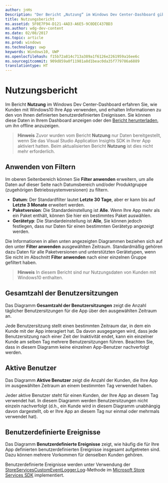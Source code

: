 ```yaml
---
author: jnHs
Description: "Der Bericht „Nutzung“ im Windows Dev Center-Dashboard gibt Aufschluss darüber, wie Kunden Ihre App verwenden."
title: Nutzungsbericht
ms.assetid: 5F0E7F94-D121-4AD3-A6E5-9C0DEC437BD3
ms.author: wdg-dev-content
ms.date: 02/08/2017
ms.topic: article
ms.prod: windows
ms.technology: uwp
keywords: Windows10, UWP
ms.openlocfilehash: f15b72a814c713a389a1f6126e2261959a16ee6c
ms.sourcegitcommit: 909d859a0f11981a8d1beac0da35f779786a6889
translationtype: HT
---
```

# <a name="usage-report"></a>Nutzungsbericht


Im Bericht **Nutzung** im Windows Dev Center-Dashboard erfahren Sie, wie Kunden mit Windows10 Ihre App verwenden, und erhalten Informationen zu den von Ihnen definierten benutzerdefinierten Ereignissen. Sie können diese Daten in Ihrem Dashboard anzeigen oder den [Bericht herunterladen](download-analytic-reports.md), um ihn offline anzuzeigen.

> **Hinweis** Zuvor wurden vom Bericht **Nutzung** nur Daten bereitgestellt, wenn Sie das Visual Studio Application Insights SDK in Ihrer App aktiviert hatten. Beim aktualisierten Bericht **Nutzung** ist dies nicht mehr erforderlich.

## <a name="apply-filters"></a>Anwenden von Filtern


Im oberen Seitenbereich können Sie **Filter anwenden** erweitern, um alle Daten auf dieser Seite nach Datumsbereich und/oder Produktgruppe (zugehörigen Betriebssystemversionen) zu filtern.

-   **Datum**: Der Standardfilter lautet **Letzte 30 Tage**, aber er kann bis auf **Letzte 3 Monate** erweitert werden.
-   **Paketversion**: Die Standardeinstellung ist **Alle**. Wenn Ihre App mehr als ein Paket enthält, können Sie hier ein bestimmtes Paket auswählen.
-   **Gerätetyp**: Die Standardeinstellung ist **Alle**, Sie können jedoch festlegen, dass nur Daten für einen bestimmten Gerätetyp angezeigt werden.

Die Informationen in allen unten angezeigten Diagrammen beziehen sich auf den unter **Filter anwenden** ausgewählten Zeitraum. Standardmäßig gehören dazu Daten für alle Paketversionen und unterstützten Gerätetypen, wenn Sie nicht im Abschnitt **Filter anwenden** nach einer einzelnen Gruppe gefiltert haben.

> **Hinweis** In diesem Bericht sind nur Nutzungsdaten von Kunden mit Windows10 enthalten.

## <a name="total-user-sessions"></a>Gesamtzahl der Benutzersitzungen

Das Diagramm **Gesamtzahl der Benutzersitzungen** zeigt die Anzahl täglicher Benutzersitzungen für die App über den ausgewählten Zeitraum an.

Jede Benutzersitzung stellt einen bestimmten Zeitraum dar, in dem ein Kunde mit der App interagiert hat. Da davon ausgegangen wird, dass jede Benutzersitzung nach einer Zeit der Inaktivität endet, kann ein einzelner Kunde am selben Tag mehrere Benutzersitzungen führen. Beachten Sie, dass in diesem Diagramm keine einzelnen App-Benutzer nachverfolgt werden.

## <a name="active-users"></a>Aktive Benutzer

Das Diagramm **Aktive Benutzer** zeigt die Anzahl der Kunden, die Ihre App im ausgewählten Zeitraum an einem bestimmten Tag verwendet haben.

Jeder aktive Benutzer steht für einen Kunden, der Ihre App an diesem Tag verwendet hat. In diesem Diagramm werden Benutzersitzungen nicht einzeln nachverfolgt (d.h., ein Kunde wird in diesem Diagramm unabhängig davon dargestellt, ob er Ihre App an diesem Tag nur einmal oder mehrmals verwendet hat).

## <a name="custom-events"></a>Benutzerdefinierte Ereignisse

Das Diagramm **Benutzerdefinierte Ereignisse** zeigt, wie häufig die für Ihre App definierten benutzerdefinierten Ereignisse insgesamt aufgetreten sind. Dazu können mehrere Vorkommen für denselben Kunden gehören.

Benutzerdefinierte Ereignisse werden unter Verwendung der [StoreServicesCustomEventLogger.Log](https://msdn.microsoft.com/library/windows/apps/microsoft.services.store.engagement.storeservicescustomeventlogger.log.aspx)-Methode im [Microsoft Store Services SDK](../monetize/microsoft-store-services-sdk.md) implementiert.



 
